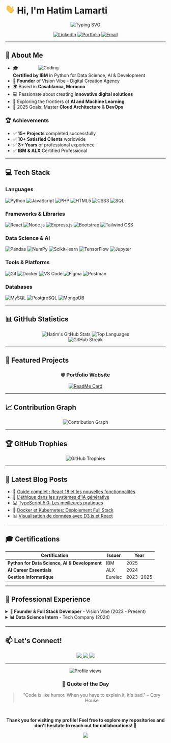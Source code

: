 # <img src="https://raw.githubusercontent.com/ABSphreak/ABSphreak/master/gifs/Hi.gif" width="30px"> Hi, I'm Hatim Lamarti

<div align="center">
  <img src="https://readme-typing-svg.herokuapp.com?font=Fira+Code&size=32&duration=2800&color=00D4AA&center=true&vCenter=true&multiline=false&repeat=true&width=700&height=70&lines=Full+Stack+Developer;Data+Scientist;AI+Enthusiast;Problem+Solver" alt="Typing SVG" />
</div>

<div align="center">
  
  [![LinkedIn](https://img.shields.io/badge/LinkedIn-0077B5?style=for-the-badge&logo=linkedin&logoColor=white)](https://www.linkedin.com/in/hatim-lamarti)
  [![Portfolio](https://img.shields.io/badge/Portfolio-000000?style=for-the-badge&logo=About.me&logoColor=white)](https://laamartihatim.vercel.app/)
  [![Email](https://img.shields.io/badge/Email-D14836?style=for-the-badge&logo=gmail&logoColor=white)](mailto:hatimlamarti3@gmail.com)
 
</div>

---

## 🚀 About Me

<img align="right" alt="Coding" width="400" src="https://cdn.dribbble.com/users/1162077/screenshots/3848914/programmer.gif">

- 🎓 **Certified by IBM** in Python for Data Science, AI & Development
- 💼 **Founder** of Vision Vibe - Digital Creation Agency
- 🌍 Based in **Casablanca, Morocco**
- 💻 Passionate about creating **innovative digital solutions**
- 🤖 Exploring the frontiers of **AI and Machine Learning**
- 🎯 2025 Goals: Master **Cloud Architecture** & **DevOps**

### 🏆 Achievements
- ✅ **15+ Projects** completed successfully
- ✅ **10+ Satisfied Clients** worldwide
- ✅ **3+ Years** of professional experience
- ✅ **IBM & ALX** Certified Professional

---

## 💻 Tech Stack

### Languages
![Python](https://img.shields.io/badge/Python-3776AB?style=for-the-badge&logo=python&logoColor=white)
![JavaScript](https://img.shields.io/badge/JavaScript-F7DF1E?style=for-the-badge&logo=javascript&logoColor=black)
![PHP](https://img.shields.io/badge/PHP-777BB4?style=for-the-badge&logo=php&logoColor=white)
![HTML5](https://img.shields.io/badge/HTML5-E34F26?style=for-the-badge&logo=html5&logoColor=white)
![CSS3](https://img.shields.io/badge/CSS3-1572B6?style=for-the-badge&logo=css3&logoColor=white)
![SQL](https://img.shields.io/badge/SQL-4479A1?style=for-the-badge&logo=mysql&logoColor=white)

### Frameworks & Libraries
![React](https://img.shields.io/badge/React-20232A?style=for-the-badge&logo=react&logoColor=61DAFB)
![Node.js](https://img.shields.io/badge/Node.js-43853D?style=for-the-badge&logo=node.js&logoColor=white)
![Express.js](https://img.shields.io/badge/Express.js-404D59?style=for-the-badge)
![Bootstrap](https://img.shields.io/badge/Bootstrap-563D7C?style=for-the-badge&logo=bootstrap&logoColor=white)
![Tailwind CSS](https://img.shields.io/badge/Tailwind_CSS-38B2AC?style=for-the-badge&logo=tailwind-css&logoColor=white)

### Data Science & AI
![Pandas](https://img.shields.io/badge/Pandas-150458?style=for-the-badge&logo=pandas&logoColor=white)
![NumPy](https://img.shields.io/badge/NumPy-013243?style=for-the-badge&logo=numpy&logoColor=white)
![Scikit-learn](https://img.shields.io/badge/Scikit--learn-F7931E?style=for-the-badge&logo=scikit-learn&logoColor=white)
![TensorFlow](https://img.shields.io/badge/TensorFlow-FF6F00?style=for-the-badge&logo=tensorflow&logoColor=white)
![Jupyter](https://img.shields.io/badge/Jupyter-F37626?style=for-the-badge&logo=jupyter&logoColor=white)

### Tools & Platforms
![Git](https://img.shields.io/badge/Git-F05032?style=for-the-badge&logo=git&logoColor=white)
![Docker](https://img.shields.io/badge/Docker-2496ED?style=for-the-badge&logo=docker&logoColor=white)
![VS Code](https://img.shields.io/badge/VS_Code-007ACC?style=for-the-badge&logo=visual-studio-code&logoColor=white)
![Figma](https://img.shields.io/badge/Figma-F24E1E?style=for-the-badge&logo=figma&logoColor=white)
![Postman](https://img.shields.io/badge/Postman-FF6C37?style=for-the-badge&logo=postman&logoColor=white)

### Databases
![MySQL](https://img.shields.io/badge/MySQL-4479A1?style=for-the-badge&logo=mysql&logoColor=white)
![PostgreSQL](https://img.shields.io/badge/PostgreSQL-316192?style=for-the-badge&logo=postgresql&logoColor=white)
![MongoDB](https://img.shields.io/badge/MongoDB-4EA94B?style=for-the-badge&logo=mongodb&logoColor=white)

---

## 📊 GitHub Statistics

<div align="center">
  <img src="https://github-readme-stats.vercel.app/api?username=hatim3310&show_icons=true&count_private=true&hide_border=true&title_color=00D4AA&icon_color=00D4AA&text_color=c9d1d9&bg_color=0d1117" alt="Hatim's GitHub Stats" height="165">
  <img src="https://github-readme-stats.vercel.app/api/top-langs/?username=hatim3310&layout=compact&hide_border=true&title_color=00D4AA&text_color=c9d1d9&bg_color=0d1117" alt="Top Languages" height="165">
</div>

<div align="center">
  <img src="https://github-readme-streak-stats.herokuapp.com/?user=hatim3310&theme=black-ice&hide_border=true&stroke=0000&background=0D1117&ring=00D4AA&fire=00D4AA&currStreakLabel=00D4AA" alt="GitHub Streak" />
</div>

---

## 🎯 Featured Projects

<div align="center">


### 🌐 Portfolio Website
[![ReadMe Card](https://github-readme-stats.vercel.app/api/pin/?username=hatim3310&repo=portfolio&bg_color=0d1117&text_color=c9d1d9&title_color=00D4AA&hide_border=true&icon_color=00D4AA)](https://laamartihatim.vercel.app/)

</div>

---

## 📈 Contribution Graph

<div align="center">
  <img src="https://github-readme-activity-graph.vercel.app/graph?username=hatim3310&bg_color=0d1117&color=00D4AA&line=00D4AA&point=ffffff&area_color=00D4AA&area=true&hide_border=true" alt="Contribution Graph" />
</div>

---

## 🏆 GitHub Trophies

<div align="center">
  <img src="https://github-profile-trophy.vercel.app/?username=hatim3310&theme=algolia&no-frame=true&no-bg=true&margin-w=4&column=7" alt="GitHub Trophies" />
</div>

---

## 📝 Latest Blog Posts

<!-- BLOG-POST-LIST:START -->
- 🚀 [Guide complet : React 18 et les nouvelles fonctionnalités](https://hatimlamarti.com/blog/react-18-guide)
- 🤖 [L'éthique dans les systèmes d'IA générative](https://hatimlamarti.com/blog/ai-ethics)
- 💻 [TypeScript 5.0: Les meilleures pratiques](https://hatimlamarti.com/blog/typescript-5)
- 🐳 [Docker et Kubernetes: Déploiement Full Stack](https://hatimlamarti.com/blog/docker-kubernetes)
- 📊 [Visualisation de données avec D3.js et React](https://hatimlamarti.com/blog/d3-react)
<!-- BLOG-POST-LIST:END -->

---

## 🎓 Certifications

<div align="center">
  
| Certification | Issuer | Year |
|--------------|--------|------|
| **Python for Data Science, AI & Development** | IBM | 2025 |
| **AI Career Essentials** | ALX | 2024 |
| **Gestion Informatique** | Eurelec | 2023-2025 |

</div>

---

## 💼 Professional Experience

<details>
<summary><b>🚀 Founder & Full Stack Developer</b> - Vision Vibe (2023 - Present)</summary>

- 🎯 Founded and manage a digital agency specializing in custom web development
- 💻 Developed 15+ web applications for various clients
- 📈 Achieved 95% client satisfaction rate
- 🛠️ Technologies: React, Node.js, Python, MySQL, Docker
</details>

<details>
<summary><b>📊 Data Science Intern</b> - Tech Company (2024)</summary>

- 📈 Analyzed large datasets using Python and SQL
- 🤖 Implemented machine learning models for predictive analytics
- 📊 Created interactive dashboards using Plotly and Dash
- 🔧 Technologies: Python, Pandas, Scikit-learn, TensorFlow
</details>

---

## 📫 Let's Connect!

<div align="center">
  
  <a href="[(https://laamartihatim.vercel.app/)]">
    <img src="https://img.shields.io/badge/Portfolio-FF5722?style=for-the-badge&logo=google-chrome&logoColor=white" />
  </a>
  <a href="https://www.linkedin.com/in/hatim-lamarti">
    <img src="https://img.shields.io/badge/LinkedIn-0077B5?style=for-the-badge&logo=linkedin&logoColor=white" />
  </a>
  <a href="mailto:hatimlamarti3@gmail.com">
    <img src="https://img.shields.io/badge/Email-D14836?style=for-the-badge&logo=gmail&logoColor=white" />
  </a>
 
  
</div>

---

<div align="center">
  <img src="https://komarev.com/ghpvc/?username=hatim3310&label=Profile%20views&color=00D4AA&style=flat" alt="Profile views" />
  
  ### 💬 Quote of the Day
  
  > "Code is like humor. When you have to explain it, it's bad." – Cory House
  
  <br>
  
  **Thank you for visiting my profile! Feel free to explore my repositories and don't hesitate to reach out for collaborations! 🚀**
  
  <img src="https://capsule-render.vercel.app/api?type=waving&color=gradient&customColorList=0,2,2,5,30&height=100&section=footer" />
</div>
